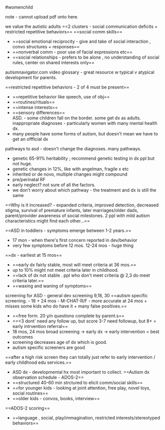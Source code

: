 #womenchild 

note - cannot upload pdf onto here. 

we value the autistic adults
==2 clusters - social communication deficits + restricted repetitive behaviors== 
==social comm skills==
- ==social emotional reciprocity - give and take of social interaction , convo structures + responses== 
- ==nonverbal comm - poor use of facial expressions etc== 
- ==social relationships - prefers to be alone , no understanding of social rules, center on shared interests only== 

 autismnavigator.com video glossary - great resource w typical v atypical development for parents. 

 ==restricted repetitive behaviors - 2 of 4 must be present==
 - ==repetitive behavior like speech, use of obj==
 - ==routines/rituals==
 - ==intense interests==
 - ==sensory differences==  
ASD. - some children fall on the border.
some get dx as adults. inappropriate diagnoses - particularly women with many mental health dx. 
- many people have some forms of autism, but doesn't mean we have to get an offficial dx

pathways to asd - doesn't change the diagnoses. many pathways. 
- genetic 65-91% heritability ; recommend genetic testing in dx ppl but not huge. 
- genetic changes in 12%, like with angelman, fragile x etc
- inherited or de novo, multiple changes might compound
- pre/perinatal RF
- early neglect? not sure of all the factors. 
- we don't worry about which pathway - the treatment and dx is still the same

==Why is it increased? - expanded criteria, improved detection, decreased stigma, survival of premature infants, later marriages/older dads, parent/provider awareness of social milestones. 2 ppl with mild autism characteristics might find each other...==

==ASD in toddlers - symptoms emerge between 1-2 years.== 
- 17 mon - when there's first concern reported in dev/behavior 
- very few symptoms before 12 mos. 12-24 mos - huge thing 

==dx - earliest at 15 mos==
- ==early dx fairly stable, most will meet criteria at 36 mos.== 
- up to 10% might not meet criteria later in childhood. 
- ==lack of dx not stable . ppl who don't meet criteria @ 2,3 do meet criteria later.==
- ==waxing and waning of symptoms== 

screening for ASD - 
general dev screening 
9,18, 30 
==autism specific screening. - 18 + 24 mos - M-CHAT-R/F - more accurate at 24 mos + misses some kids who do have it + many false positives.== 
- ==free form. 20 y/n questions complete by parent.s== 
- ==<3 dont' need any follow up, but score 3-7 need followup, but 8+ = early intrvention referral== 
- 18 mos, 24 mos 
broad screening -> early dx -> early intervention = best outcomes 
 - screening decreases age of dx which is good. 
 - autism specific screeners are good 
 
==after a high risk screen they can totally just refer to early intervention / early childhood edu services.== 
- ASD dx - developmental hx most important to collect. 
==Autism dx observation schedule - ADOS-2==
- ==structured 40-60 min strctured to elicit comm/social skills==
- ==for younger kids - looking at joint attention, free play, novel toys, social routines==
- ==older kids - convos, books, interview==

==ADOS-2 scoring== 
- ==language  , social, play/immagination, restricted interests/stereotyped behaviors== 